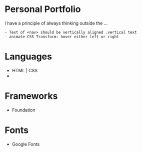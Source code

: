 
# Personal Portfolio

  I have a principle of always thinking outside the ...

    - Text of <nav> should be vertically aligned .vertical text
    - animate CSS Transform: hover either left or right

# Languages
  - HTML | CSS
  -

# Frameworks
  - Foundation

# Fonts
  - Google Fonts
